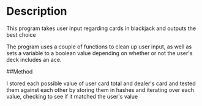 # Description
<p>This program takes user input regarding cards in blackjack and outputs the best choice</p>
<p>The program uses a couple of functions to clean up user input, as well as sets a variable to a boolean value depending on whether or not the user's deck includes an ace.</p>

##Method
<p> I stored each possible value of user card total and dealer's card and tested them against each other by storing them in hashes and iterating over each value, checking to see if it matched the user's value</p>
